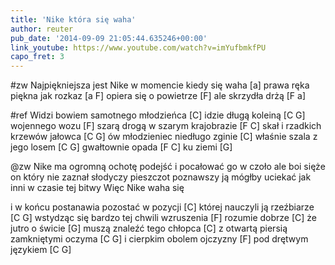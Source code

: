 ```yaml
---
title: 'Nike która się waha'
author: reuter
pub_date: '2014-09-09 21:05:44.635246+00:00'
link_youtube: https://www.youtube.com/watch?v=imYufbmkfPU
capo_fret: 3
---
```


#zw
Najpiękniejsza jest Nike w momencie kiedy się waha [a]
prawa ręka piękna jak rozkaz [a F]
opiera się o powietrze [F]
ale skrzydła drżą [F a]

#ref
Widzi bowiem samotnego młodzieńca [C]
idzie długą koleiną [C G]
wojennego wozu [F]
szarą drogą w szarym krajobrazie [F C]
skał i rzadkich krzewów jałowca [C G]
ów młodzieniec niedługo zginie [C]
właśnie szala z jego losem [C G]
gwałtownie opada [F C]
ku ziemi [G]

@zw
Nike ma ogromną ochotę podejść i pocałować go w czoło
ale boi sięże on który nie zaznał słodyczy pieszczot
poznawszy ją mógłby uciekać jak inni w czasie tej bitwy
Więc Nike waha się


i w końcu postanawia pozostać w pozycji [C]
której nauczyli ją rzeźbiarze [C G]
wstydząc się bardzo tej chwili wzruszenia [F]
rozumie dobrze [C]
że jutro o świcie [G]
muszą znaleźć tego chłopca [C]
z otwartą piersią zamkniętymi oczyma [C G]
i cierpkim obolem ojczyzny [F]
pod drętwym językiem [C G]